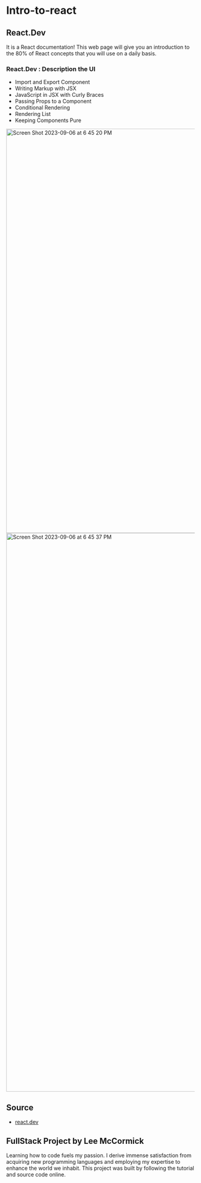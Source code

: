 # Intro-to-react
## React.Dev
It is a React documentation! This web page will give you an introduction to the 80% of React concepts that you will use on a daily basis.

### React.Dev : Description the UI
-  Import and Export Component
-  Writing Markup with JSX
-  JavaScript in JSX with Curly Braces
-  Passing Props to a Component
-  Conditional Rendering 
-  Rendering List
-  Keeping Components Pure
<img width="1076" alt="Screen Shot 2023-09-06 at 6 45 20 PM" src="https://github.com/leemccormick/Intro-To-React/assets/57606580/c16609da-f4e2-4ef3-9e6f-ef438ec1a2c9">
<img width="1487" alt="Screen Shot 2023-09-06 at 6 45 37 PM" src="https://github.com/leemccormick/Intro-To-React/assets/57606580/edc6d0d9-57bb-4a43-97f2-caf7750a9c5a">


## Source
- [react.dev](https://react.dev/learn)

## FullStack Project by Lee McCormick
Learning how to code fuels my passion. I derive immense satisfaction from acquiring new programming languages and employing my expertise to enhance the world we inhabit. This project was built by following the tutorial and source code online.
